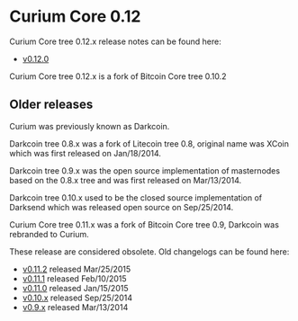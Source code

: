 Curium Core 0.12
==================

Curium Core tree 0.12.x release notes can be found here:
- [v0.12.0](release-notes/curium/release-notes-0.12.0.md)

Curium Core tree 0.12.x is a fork of Bitcoin Core tree 0.10.2



Older releases
--------------

Curium was previously known as Darkcoin.

Darkcoin tree 0.8.x was a fork of Litecoin tree 0.8, original name was XCoin
which was first released on Jan/18/2014.

Darkcoin tree 0.9.x was the open source implementation of masternodes based on
the 0.8.x tree and was first released on Mar/13/2014.

Darkcoin tree 0.10.x used to be the closed source implementation of Darksend
which was released open source on Sep/25/2014.

Curium Core tree 0.11.x was a fork of Bitcoin Core tree 0.9, Darkcoin was rebranded
to Curium.

These release are considered obsolete. Old changelogs can be found here:

- [v0.11.2](release-notes/curium/release-notes-0.11.2.md) released Mar/25/2015
- [v0.11.1](release-notes/curium/release-notes-0.11.1.md) released Feb/10/2015
- [v0.11.0](release-notes/curium/release-notes-0.11.0.md) released Jan/15/2015
- [v0.10.x](release-notes/curium/release-notes-0.10.0.md) released Sep/25/2014
- [v0.9.x](release-notes/curium/release-notes-0.9.0.md) released Mar/13/2014
